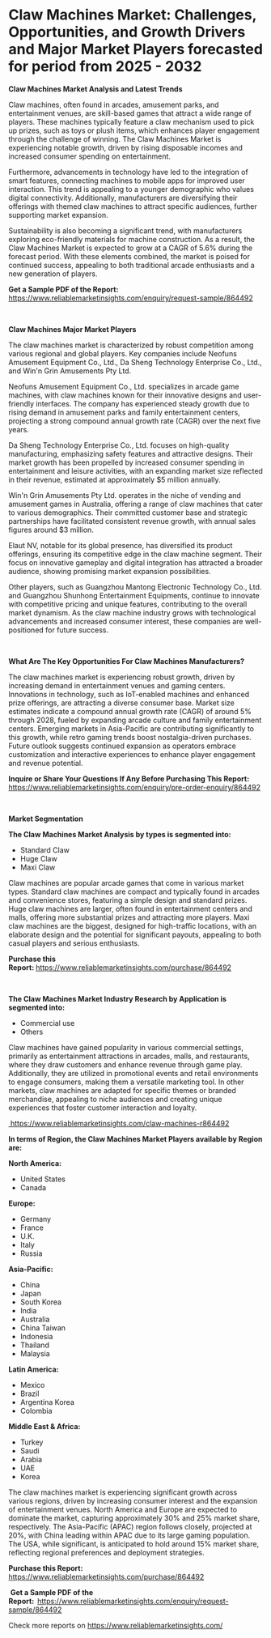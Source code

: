 <p><h1>Claw Machines Market: Challenges, Opportunities, and Growth Drivers and Major Market Players forecasted for period from 2025 - 2032</h1></p><p><strong>Claw Machines Market Analysis and Latest Trends</strong></p>
<p><p>Claw machines, often found in arcades, amusement parks, and entertainment venues, are skill-based games that attract a wide range of players. These machines typically feature a claw mechanism used to pick up prizes, such as toys or plush items, which enhances player engagement through the challenge of winning. The Claw Machines Market is experiencing notable growth, driven by rising disposable incomes and increased consumer spending on entertainment. </p><p>Furthermore, advancements in technology have led to the integration of smart features, connecting machines to mobile apps for improved user interaction. This trend is appealing to a younger demographic who values digital connectivity. Additionally, manufacturers are diversifying their offerings with themed claw machines to attract specific audiences, further supporting market expansion.</p><p>Sustainability is also becoming a significant trend, with manufacturers exploring eco-friendly materials for machine construction. As a result, the Claw Machines Market is expected to grow at a CAGR of 5.6% during the forecast period. With these elements combined, the market is poised for continued success, appealing to both traditional arcade enthusiasts and a new generation of players.</p></p>
<p><strong>Get a Sample PDF of the Report:&nbsp;</strong> <a href="https://www.reliablemarketinsights.com/enquiry/request-sample/864492?utm_campaign=1887&utm_medium=2&utm_source=Github&utm_content=ia&utm_term=20022025&utm_id=claw-machines">https://www.reliablemarketinsights.com/enquiry/request-sample/864492</a></p>
<p>&nbsp;</p>
<p><strong>Claw Machines Major Market Players</strong></p>
<p><p>The claw machines market is characterized by robust competition among various regional and global players. Key companies include Neofuns Amusement Equipment Co., Ltd., Da Sheng Technology Enterprise Co., Ltd., and Win'n Grin Amusements Pty Ltd. </p><p>Neofuns Amusement Equipment Co., Ltd. specializes in arcade game machines, with claw machines known for their innovative designs and user-friendly interfaces. The company has experienced steady growth due to rising demand in amusement parks and family entertainment centers, projecting a strong compound annual growth rate (CAGR) over the next five years.</p><p>Da Sheng Technology Enterprise Co., Ltd. focuses on high-quality manufacturing, emphasizing safety features and attractive designs. Their market growth has been propelled by increased consumer spending in entertainment and leisure activities, with an expanding market size reflected in their revenue, estimated at approximately $5 million annually.</p><p>Win'n Grin Amusements Pty Ltd. operates in the niche of vending and amusement games in Australia, offering a range of claw machines that cater to various demographics. Their committed customer base and strategic partnerships have facilitated consistent revenue growth, with annual sales figures around $3 million.</p><p>Elaut NV, notable for its global presence, has diversified its product offerings, ensuring its competitive edge in the claw machine segment. Their focus on innovative gameplay and digital integration has attracted a broader audience, showing promising market expansion possibilities.</p><p>Other players, such as Guangzhou Mantong Electronic Technology Co., Ltd. and Guangzhou Shunhong Entertainment Equipments, continue to innovate with competitive pricing and unique features, contributing to the overall market dynamism. As the claw machine industry grows with technological advancements and increased consumer interest, these companies are well-positioned for future success.</p></p>
<p>&nbsp;</p>
<p><strong>What Are The Key Opportunities For Claw Machines Manufacturers?</strong></p>
<p><p>The claw machines market is experiencing robust growth, driven by increasing demand in entertainment venues and gaming centers. Innovations in technology, such as IoT-enabled machines and enhanced prize offerings, are attracting a diverse consumer base. Market size estimates indicate a compound annual growth rate (CAGR) of around 5% through 2028, fueled by expanding arcade culture and family entertainment centers. Emerging markets in Asia-Pacific are contributing significantly to this growth, while retro gaming trends boost nostalgia-driven purchases. Future outlook suggests continued expansion as operators embrace customization and interactive experiences to enhance player engagement and revenue potential.</p></p>
<p><strong>Inquire or Share Your Questions If Any Before Purchasing This Report:</strong> <a href="https://www.reliablemarketinsights.com/enquiry/pre-order-enquiry/864492?utm_campaign=1887&utm_medium=2&utm_source=Github&utm_content=ia&utm_term=20022025&utm_id=claw-machines">https://www.reliablemarketinsights.com/enquiry/pre-order-enquiry/864492</a></p>
<p>&nbsp;</p>
<p><strong>Market Segmentation</strong></p>
<p><strong>The Claw Machines Market Analysis by types is segmented into:</strong></p>
<p><ul><li>Standard Claw</li><li>Huge Claw</li><li>Maxi Claw</li></ul></p>
<p><p>Claw machines are popular arcade games that come in various market types. Standard claw machines are compact and typically found in arcades and convenience stores, featuring a simple design and standard prizes. Huge claw machines are larger, often found in entertainment centers and malls, offering more substantial prizes and attracting more players. Maxi claw machines are the biggest, designed for high-traffic locations, with an elaborate design and the potential for significant payouts, appealing to both casual players and serious enthusiasts.</p></p>
<p><strong>Purchase this Report:&nbsp;</strong><a href="https://www.reliablemarketinsights.com/purchase/864492?utm_campaign=1887&utm_medium=2&utm_source=Github&utm_content=ia&utm_term=20022025&utm_id=claw-machines">https://www.reliablemarketinsights.com/purchase/864492</a></p>
<p>&nbsp;</p>
<p><strong>The Claw Machines Market Industry Research by Application is segmented into:</strong></p>
<p><ul><li>Commercial use</li><li>Others</li></ul></p>
<p><p>Claw machines have gained popularity in various commercial settings, primarily as entertainment attractions in arcades, malls, and restaurants, where they draw customers and enhance revenue through game play. Additionally, they are utilized in promotional events and retail environments to engage consumers, making them a versatile marketing tool. In other markets, claw machines are adapted for specific themes or branded merchandise, appealing to niche audiences and creating unique experiences that foster customer interaction and loyalty.</p></p>
<p><a href="https://www.reliablemarketinsights.com/claw-machines-r864492?utm_campaign=1887&utm_medium=2&utm_source=Github&utm_content=ia&utm_term=20022025&utm_id=claw-machines">&nbsp;https://www.reliablemarketinsights.com/claw-machines-r864492</a></p>
<p><strong>In terms of Region, the Claw Machines Market Players available by Region are:</strong></p>
<p>
    <p> <strong> North America: </strong>
        <ul>
            <li>United States</li>
            <li>Canada</li>
        </ul>
        </p> 
    <p> <strong> Europe: </strong>
        <ul>
            <li>Germany</li>
            <li>France</li>
            <li>U.K.</li>
            <li>Italy</li>
            <li>Russia</li>
        </ul>
        </p> 
    <p> <strong> Asia-Pacific: </strong>
        <ul>
            <li>China</li>
            <li>Japan</li>
            <li>South Korea</li>
            <li>India</li>
            <li>Australia</li>
            <li>China Taiwan</li>
            <li>Indonesia</li>
            <li>Thailand</li>
            <li>Malaysia</li>
        </ul>
        </p> 
    <p> <strong> Latin America: </strong>
        <ul>
            <li>Mexico</li>
            <li>Brazil</li>
            <li>Argentina Korea</li>
            <li>Colombia</li>
        </ul>
        </p> 
    <p> <strong> Middle East & Africa: </strong>
        <ul>
            <li>Turkey</li>
            <li>Saudi</li>
            <li>Arabia</li>
            <li>UAE</li>
            <li>Korea</li>
        </ul>
    </p>
    </p>
<p><p>The claw machines market is experiencing significant growth across various regions, driven by increasing consumer interest and the expansion of entertainment venues. North America and Europe are expected to dominate the market, capturing approximately 30% and 25% market share, respectively. The Asia-Pacific (APAC) region follows closely, projected at 20%, with China leading within APAC due to its large gaming population. The USA, while significant, is anticipated to hold around 15% market share, reflecting regional preferences and deployment strategies.</p></p>
<p><strong>Purchase this Report: </strong><a href="https://www.reliablemarketinsights.com/purchase/864492?utm_campaign=1887&utm_medium=2&utm_source=Github&utm_content=ia&utm_term=20022025&utm_id=claw-machines">https://www.reliablemarketinsights.com/purchase/864492</a></p>
<p>&nbsp;<strong>Get a Sample PDF of the Report:&nbsp;&nbsp;</strong><a href="https://www.reliablemarketinsights.com/enquiry/request-sample/864492?utm_campaign=1887&utm_medium=2&utm_source=Github&utm_content=ia&utm_term=20022025&utm_id=claw-machines">https://www.reliablemarketinsights.com/enquiry/request-sample/864492</a></p>
<p><strong></strong></p>
<p>Check more reports on <a href="https://www.reliablemarketinsights.com/?utm_campaign=1887&utm_medium=2&utm_source=Github&utm_content=ia&utm_term=20022025&utm_id=claw-machines">https://www.reliablemarketinsights.com/</a></p>